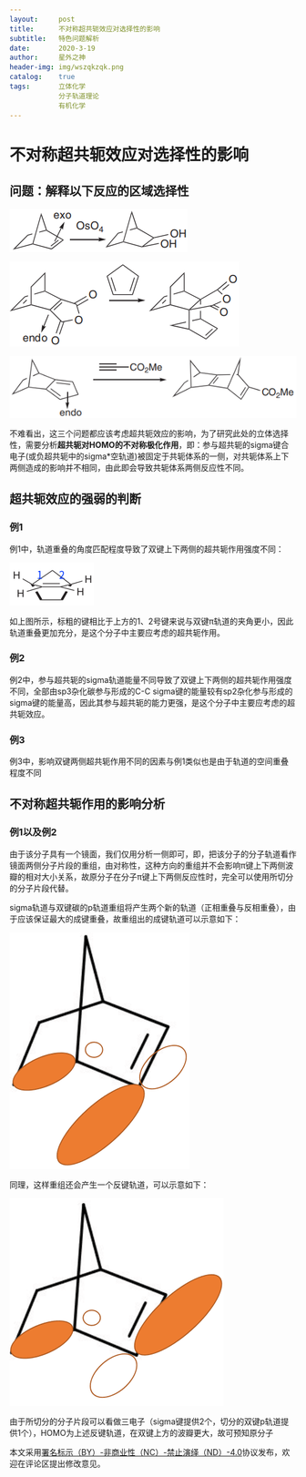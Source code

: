 ```yaml
---
layout:     post
title:      不对称超共轭效应对选择性的影响
subtitle:   特色问题解析
date:       2020-3-19
author:     星外之神
header-img: img/wszqkzqk.png
catalog:    true
tags:       立体化学
            分子轨道理论
            有机化学
---
```


# 不对称超共轭效应对选择性的影响

## 问题：解释以下反应的区域选择性

![例1](https://raw.githubusercontent.com/wszqkzqk/wszqkzqk.github.io/master/img/不对称超共轭例子1.png)

![例2](https://raw.githubusercontent.com/wszqkzqk/wszqkzqk.github.io/master/img/不对称超共轭例子2.png)

![例3](https://raw.githubusercontent.com/wszqkzqk/wszqkzqk.github.io/master/img/不对称超共轭例子3.png)

不难看出，这三个问题都应该考虑超共轭效应的影响，为了研究此处的立体选择性，需要分析**超共轭对HOMO的不对称极化作用**，即：参与超共轭的sigma键合电子(或负超共轭中的sigma*空轨道)被固定于共轭体系的一侧，对共轭体系上下两侧造成的影响并不相同，由此即会导致共轭体系两侧反应性不同。

## 超共轭效应的强弱的判断

### 例1

例1中，轨道重叠的角度匹配程度导致了双键上下两侧的超共轭作用强度不同：

![](https://raw.githubusercontent.com/wszqkzqk/wszqkzqk.github.io/master/img/不对称超共轭述图1.png)

如上图所示，标粗的键相比于上方的1、2号键来说与双键π轨道的夹角更小，因此轨道重叠更加充分，是这个分子中主要应考虑的超共轭作用。

### 例2

例2中，参与超共轭的sigma轨道能量不同导致了双键上下两侧的超共轭作用强度不同，全部由sp3杂化碳参与形成的C-C sigma键的能量较有sp2杂化参与形成的sigma键的能量高，因此其参与超共轭的能力更强，是这个分子中主要应考虑的超共轭效应。

### 例3

例3中，影响双键两侧超共轭作用不同的因素与例1类似也是由于轨道的空间重叠程度不同

## 不对称超共轭作用的影响分析

### 例1以及例2

由于该分子具有一个镜面，我们仅用分析一侧即可，即，把该分子的分子轨道看作镜面两侧分子片段的重组，由对称性，这种方向的重组并不会影响π键上下两侧波瓣的相对大小关系，故原分子在分子π键上下两侧反应性时，完全可以使用所切分的分子片段代替。

sigma轨道与双键碳的p轨道重组将产生两个新的轨道（正相重叠与反相重叠），由于应该保证最大的成键重叠，故重组出的成键轨道可以示意如下：

![](https://raw.githubusercontent.com/wszqkzqk/wszqkzqk.github.io/master/img/不对称超共轭述图2.png)

同理，这样重组还会产生一个反键轨道，可以示意如下：

![](https://raw.githubusercontent.com/wszqkzqk/wszqkzqk.github.io/master/img/不对称超共轭述图3.png)

由于所切分的分子片段可以看做三电子（sigma键提供2个，切分的双键p轨道提供1个），HOMO为上述反键轨道，在双键上方的波瓣更大，故可预知原分子





本文采用[署名标示（BY）-非商业性（NC）-禁止演绎（ND）-4.0](https://creativecommons.org/licenses/by-nc-nd/4.0/deed.zh)协议发布，欢迎在评论区提出修改意见。
